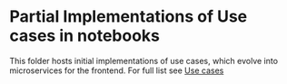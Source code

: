 # Partial Implementations of Use cases in notebooks

This folder hosts initial implementations of use cases, which evolve into microservices for the frontend. For full list see [Use cases](https://iappwksp.com/wksp/05-use-cases/)